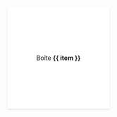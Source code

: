 <div>
    <m-auto-horizontal-scroll
        min-width="3856px"
        :left-gradient-active="true"
        :right-gradient-active="true"
        :previous-button-active="false"
        :next-button-active="false"
        :display-horizontal-scrollbar="true"
        style="width: 100%;">
        <div style="display: flex; padding: 0 16px 16px 0;">
            <article
                v-for="item in 18"
                :key="item"
                style="background-color: #fff; display: flex; align-items: center; justify-content: center; flex-shrink: 0; padding: 16px; width: 200px; height: 200px; box-shadow: 0 2px 4px rgba(0, 0 , 0, 0.1);"
                :style="{
                    marginRight: item < 18 ? '16px' : undefined,
                }"
            >
                <p class="mu-no-m">Boîte <b>{{ item }}</b></p>
            </article>
        </div>
    </m-auto-horizontal-scroll>
</div>
